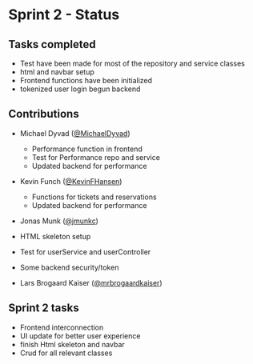 # Sprint 2 - Status

## Tasks completed
* Test have been made for most of the repository and service classes
* html and navbar setup
* Frontend functions have been initialized
* tokenized user login begun backend
## Contributions
* Michael Dyvad ([@MichaelDyvad](https://github.com/MichaelDyvad))
    * Performance function in frontend
    * Test for Performance repo and service
    * Updated backend for performance
* Kevin Funch ([@KevinFHansen](https://github.com/KevinFHansen))
    * Functions for tickets and reservations
    * Updated backend for performance

* Jonas Munk ([@jmunkc](https://github.com/jmunkc))
* HTML skeleton setup
* Test for userService and userController
* Some backend security/token

* Lars Brogaard Kaiser ([@mrbrogaardkaiser](https://github.com/mrbrogaardkaiser))

## Sprint 2 tasks
* Frontend interconnection
* UI update for better user experience
* finish Html skeleton and navbar
* Crud for all relevant classes
